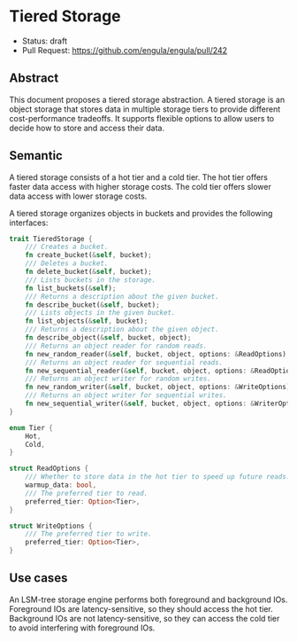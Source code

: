 # Tiered Storage

- Status: draft
- Pull Request: https://github.com/engula/engula/pull/242

## Abstract

This document proposes a tiered storage abstraction. A tiered storage is an object storage that stores data in multiple storage tiers to provide different cost-performance tradeoffs. It supports flexible options to allow users to decide how to store and access their data.

## Semantic

A tiered storage consists of a hot tier and a cold tier. The hot tier offers faster data access with higher storage costs. The cold tier offers slower data access with lower storage costs.

A tiered storage organizes objects in buckets and provides the following interfaces:

```rust
trait TieredStorage {
    /// Creates a bucket.
    fn create_bucket(&self, bucket);
    /// Deletes a bucket.
    fn delete_bucket(&self, bucket);
    /// Lists buckets in the storage.
    fn list_buckets(&self);
    /// Returns a description about the given bucket.
    fn describe_bucket(&self, bucket);
    /// Lists objects in the given bucket.
    fn list_objects(&self, bucket);
    /// Returns a description about the given object.
    fn describe_object(&self, bucket, object);
    /// Returns an object reader for random reads.
    fn new_random_reader(&self, bucket, object, options: &ReadOptions);
    /// Returns an object reader for sequential reads.
    fn new_sequential_reader(&self, bucket, object, options: &ReadOptions);
    /// Returns an object writer for random writes.
    fn new_random_writer(&self, bucket, object, options: &WriteOptions);
    /// Returns an object writer for sequential writes.
    fn new_sequential_writer(&self, bucket, object, options: &WriterOptions);
}

enum Tier {
    Hot,
    Cold,
}

struct ReadOptions {
    /// Whether to store data in the hot tier to speed up future reads.
    warmup_data: bool,
    /// The preferred tier to read.
    preferred_tier: Option<Tier>,
}

struct WriteOptions {
    /// The preferred tier to write.
    preferred_tier: Option<Tier>,
}
```

## Use cases

An LSM-tree storage engine performs both foreground and background IOs. Foreground IOs are latency-sensitive, so they should access the hot tier. Background IOs are not latency-sensitive, so they can access the cold tier to avoid interfering with foreground IOs.
